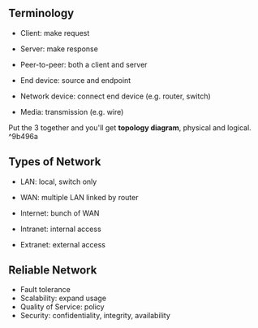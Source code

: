 ## Terminology

- Client: make request
- Server: make response
- Peer-to-peer: both a client and server

- End device: source and endpoint
- Network device: connect end device (e.g. router, switch)
- Media: transmission (e.g. wire)

Put the 3 together and you'll get **topology diagram**, physical and logical. ^9b496a

## Types of Network

- LAN: local, switch only
- WAN: multiple LAN linked by router
- Internet: bunch of WAN

- Intranet: internal access
- Extranet: external access

## Reliable Network

- Fault tolerance
- Scalability: expand usage
- Quality of Service: policy
- Security: confidentiality, integrity, availability
